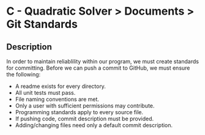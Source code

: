 
# C - Quadratic Solver > Documents > Git Standards

## Description
In order to maintain reliablility within our program, we must create standards for committing. Before we can push a commit to GitHub, we must ensure the following:

* A readme exists for every directory.
* All unit tests must pass.
* File naming conventions are met.
* Only a user with sufficient permissions may contribute.
* Programming standards apply to every source file.
* If pushing code, commit description must be provided.
* Adding/changing files need only a default commit description.
